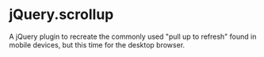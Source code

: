 # jQuery.scrollup
A jQuery plugin to recreate the commonly used "pull up to refresh" found in mobile devices, but this time for the desktop browser.
